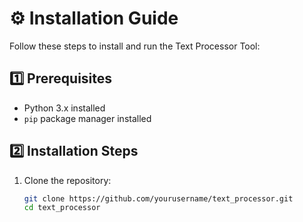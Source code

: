 # ⚙️ Installation Guide

Follow these steps to install and run the Text Processor Tool:

## 1️⃣ Prerequisites
- Python 3.x installed  
- `pip` package manager installed  

## 2️⃣ Installation Steps
1. Clone the repository:
   ```sh
   git clone https://github.com/yourusername/text_processor.git
   cd text_processor
